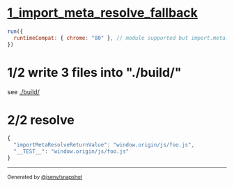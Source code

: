 # [1_import_meta_resolve_fallback](../../import_meta_resolve_build.test.mjs#L32)

```js
run({
  runtimeCompat: { chrome: "80" }, // module supported but import.meta.resolve is not
})
```

# 1/2 write 3 files into "./build/"

see [./build/](./build/)

# 2/2 resolve

```js
{
  "importMetaResolveReturnValue": "window.origin/js/foo.js",
  "__TEST__": "window.origin/js/foo.js"
}
```

---

<sub>
  Generated by <a href="https://github.com/jsenv/core/tree/main/packages/tooling/snapshot">@jsenv/snapshot</a>
</sub>
